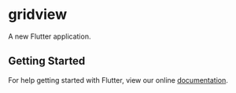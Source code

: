 # gridview

A new Flutter application.

## Getting Started

For help getting started with Flutter, view our online
[documentation](https://flutter.io/).
